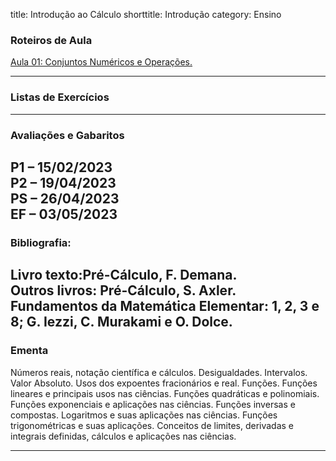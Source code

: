 title: Introdução ao Cálculo
shorttitle: Introdução
category: Ensino

### Roteiros de Aula
[Aula 01: Conjuntos Numéricos e Operações.]({static}/arquivos/IC:Aula_01.pdf)  

---
### Listas de Exercícios

<!--[Lista P1 (Atualiza toda semana)]({static}/arquivos/Listas_P1:_IC.pdf)  -->


---
### Avaliações e Gabaritos
P1 – 15/02/2023  
P2 – 19/04/2023  
PS – 26/04/2023  
EF – 03/05/2023
---
### Bibliografia:
Livro texto:Pré-Cálculo, F. Demana.  
 Outros livros:
    Pré-Cálculo, S. Axler.  
    Fundamentos da Matemática Elementar: 1, 2, 3 e 8; G. Iezzi, C. Murakami e O. Dolce.
---
### Ementa

Números reais, notação científica e cálculos. Desigualdades. Intervalos. Valor Absoluto. Usos dos
expoentes fracionários e real. Funções. Funções lineares e principais usos nas ciências. Funções
quadráticas e polinomiais. Funções exponenciais e aplicações nas ciências. Funções inversas e
compostas. Logaritmos e suas aplicações nas ciências. Funções trigonométricas e suas aplicações.
Conceitos de limites, derivadas e integrais definidas, cálculos e aplicações nas ciências.

---

